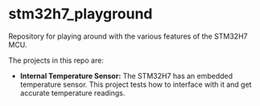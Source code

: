 # stm32h7_playground
Repository for playing around with the various features of the STM32H7 MCU.

The projects in this repo are:

* **Internal Temperature Sensor:** The STM32H7 has an embedded temperature sensor. This project tests how to interface with it and get accurate temperature readings.
